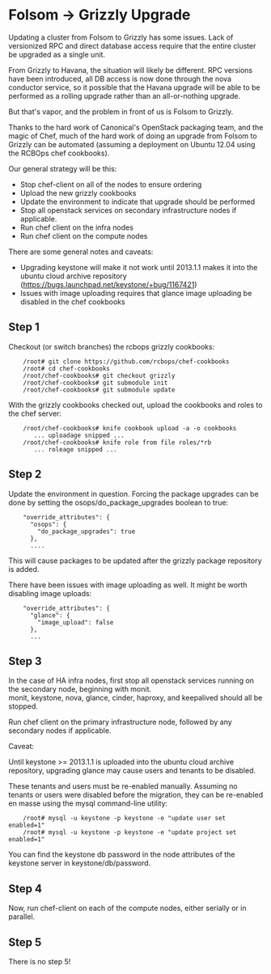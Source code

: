 # Folsom -> Grizzly Upgrade

Updating a cluster from Folsom to Grizzly has some issues.  Lack of
versionized RPC and direct database access require that the entire
cluster be upgraded as a single unit.

From Grizzly to Havana, the situation will likely be different.  RPC
versions have been introduced, all DB access is now done through the
nova conductor service, so it possible that the Havana upgrade will be
able to be performed as a rolling upgrade rather than an
all-or-nothing upgrade.

But that's vapor, and the problem in front of us is Folsom to Grizzly.

Thanks to the hard work of Canonical's OpenStack packaging team, and
the magic of Chef, much of the hard work of doing an upgrade from
Folsom to Grizzly can be automated (assuming a deployment on Ubuntu
12.04 using the RCBOps chef cookbooks).

Our general strategy will be this:

* Stop chef-client on all of the nodes to ensure ordering
* Upload the new grizzly cookbooks
* Update the environment to indicate that upgrade should be performed
* Stop all openstack services on secondary infrastructure nodes if applicable.
* Run chef client on the infra nodes
* Run chef client on the compute nodes

There are some general notes and caveats:

* Upgrading keystone will make it not work until 2013.1.1 makes it
  into the ubuntu cloud archive repository
  (https://bugs.launchpad.net/keystone/+bug/1167421)
* Issues with image uploading requires that glance image uploading be
  disabled in the chef cookbooks

## Step 1

Checkout (or switch branches) the rcbops grizzly cookbooks:

~~~~
    /root# git clone https://github.com/rcbops/chef-cookbooks
    /root# cd chef-cookbooks
    /root/chef-cookbooks# git checkout grizzly
    /root/chef-cookbooks# git submodule init
    /root/chef-cookbooks# git submodule update
~~~~

With the grizzly cookbooks checked out, upload the cookbooks and roles
to the chef server:

~~~~
    /root/chef-cookbooks# knife cookbook upload -a -o cookbooks
       ... uploadage snipped ...
    /root/chef-cookbooks# knife role from file roles/*rb
       ... roleage snipped ...
~~~~


## Step 2

Update the environment in question.  Forcing the package upgrades can
be done by setting the osops/do_package_upgrades boolean to true:

~~~~
    "override_attributes": {
      "osops": {
        "do_package_upgrades": true
      },
      ....
~~~~

This will cause packages to be updated after the grizzly package
repository is added.

There have been issues with image uploading as well.  It might be
worth disabling image uploads:

~~~~
    "override_attributes": {
      "glance": {
        "image_upload": false
      },
      ...
~~~~

## Step 3

In the case of HA infra nodes, first stop all openstack services running on the secondary node, beginning with monit.  
monit, keystone, nova, glance, cinder, haproxy, and keepalived should all be stopped.  

Run chef client on the primary infrastructure node, followed by any secondary nodes if applicable.

Caveat:

Until keystone >= 2013.1.1 is uploaded into the ubuntu cloud archive
repository, upgrading glance may cause users and tenants to be
disabled.

These tenants and users must be re-enabled manually.  Assuming no
tenants or users were disabled before the migration, they can be
re-enabled en masse using the mysql command-line utility:

~~~~
    /root# mysql -u keystone -p keystone -e "update user set enabled=1"
    /root# mysql -u keystone -p keystone -e "update project set enabled=1"
~~~~

You can find the keystone db password in the node attributes of the
keystone server in keystone/db/password.

## Step 4

Now, run chef-client on each of the compute nodes, either serially or
in parallel.

## Step 5

There is no step 5!
